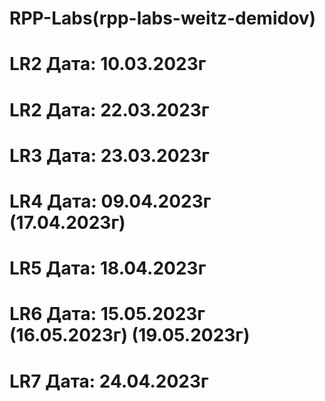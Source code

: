 # RPP-Labs(rpp-labs-weitz-demidov)

# LR2 Дата: 10.03.2023г

# LR2 Дата: 22.03.2023г

# LR3 Дата: 23.03.2023г

# LR4 Дата: 09.04.2023г (17.04.2023г)

# LR5 Дата: 18.04.2023г

# LR6 Дата: 15.05.2023г (16.05.2023г) (19.05.2023г)

# LR7 Дата: 24.04.2023г